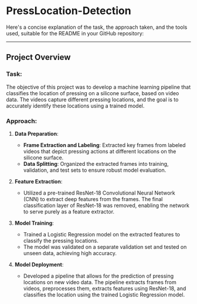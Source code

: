 # PressLocation-Detection
Here's a concise explanation of the task, the approach taken, and the tools used, suitable for the README in your GitHub repository:

---

## Project Overview

### Task:
The objective of this project was to develop a machine learning pipeline that classifies the location of pressing on a silicone surface, based on video data. The videos capture different pressing locations, and the goal is to accurately identify these locations using a trained model.

### Approach:
1. **Data Preparation**:
   - **Frame Extraction and Labeling**: Extracted key frames from labeled videos that depict pressing actions at different locations on the silicone surface.
   - **Data Splitting**: Organized the extracted frames into training, validation, and test sets to ensure robust model evaluation.

2. **Feature Extraction**:
   - Utilized a pre-trained ResNet-18 Convolutional Neural Network (CNN) to extract deep features from the frames. The final classification layer of ResNet-18 was removed, enabling the network to serve purely as a feature extractor.

3. **Model Training**:
   - Trained a Logistic Regression model on the extracted features to classify the pressing locations.
   - The model was validated on a separate validation set and tested on unseen data, achieving high accuracy.

4. **Model Deployment**:
   - Developed a pipeline that allows for the prediction of pressing locations on new video data. The pipeline extracts frames from videos, preprocesses them, extracts features using ResNet-18, and classifies the location using the trained Logistic Regression model.
